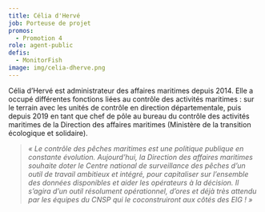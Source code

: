 ```yaml
---
title: Célia d'Hervé
job: Porteuse de projet
promos:
  - Promotion 4
role: agent-public
defis:
  - MonitorFish
image: img/celia-dherve.png
---
```

Célia d’Hervé est administrateur des affaires maritimes depuis 2014. Elle a occupé différentes fonctions liées au contrôle des activités maritimes : sur le terrain avec les unités de contrôle en direction départementale, puis depuis 2019 en tant que chef de pôle au bureau du contrôle des activités maritimes de la Direction des affaires maritimes (Ministère de la transition écologique et solidaire).

> *« Le contrôle des pêches maritimes est une politique publique en constante évolution. Aujourd’hui, la Direction des affaires maritimes souhaite doter le Centre national de surveillance des pêches d’un outil de travail ambitieux et intégré, pour capitaliser sur l’ensemble des données disponibles et aider les opérateurs à la décision. Il s’agira d’un outil résolument opérationnel, d’ores et déjà très attendu par les équipes du CNSP qui le coconstruiront aux côtés des EIG ! »*
